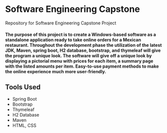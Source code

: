 # Software Engineering Capstone
 Repository for Software Engineering Capstone Project
 #### The purpose of this project is to create a Windows-based software as a standalone application ready to take online orders for a Mexican restaurant. Throughout the development phase the utilization of the latest JDK, Maven, spring boot, H2 database, bootstrap, and thymeleaf will give the program a unique look. The software will give off a unique look by displaying a pictorial menu with prices for each item, a summary page with the listed amounts per item. Easy-to-use payment methods to make the online experience much more user-friendly.
 
 ## Tools Used
 * Spring Boot
 * Bootstrap
 * Thymeleaf
 * H2 Database
 * Maven
 * HTML, CSS

